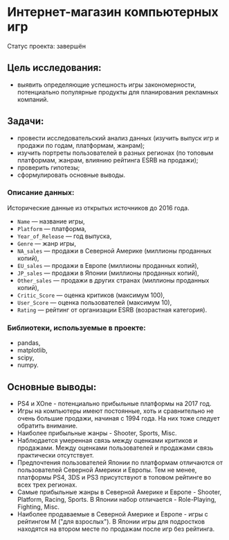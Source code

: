 # Интернет-магазин компьютерных игр
Статус проекта: завершён
## Цель исследования:
- выявить определяющие успешность игры закономерности, потенциально популярные продукты для планирования рекламных компаний.
## Задачи:
- провести исследовательский анализ данных (изучить выпуск игр и продажи по годам, платформам, жанрам);
- изучить портреты пользователей в разных регионах (по топовым платформам, жанрам, влиянию рейтинга ESRB на продажи);
- проверить гипотезы;
- cформулировать основные выводы.
### Описание данных:

Исторические данные из открытых источников до 2016 года.
- `Name` — название игры,
- `Platform` — платформа,
- `Year_of_Release` — год выпуска,
- `Genre` — жанр игры,
- `NA_sales` — продажи в Северной Америке (миллионы проданных копий),
- `EU_sales` — продажи в Европе (миллионы проданных копий),
- `JP_sales` — продажи в Японии (миллионы проданных копий),
- `Other_sales` — продажи в других странах (миллионы проданных копий),
- `Critic_Score` — оценка критиков (максимум 100),
- `User_Score` — оценка пользователей (максимум 10),
- `Rating` — рейтинг от организации ESRB (возрастная категория).
### Библиотеки, используемые в проекте:
- pandas,
- matplotlib,
- scipy,
- numpy.
## Основные выводы:
- PS4 и XOne - потенциально прибыльные платформы на 2017 год.
- Игры на компьютеры имеют постоянные, хоть и сравнительно не очень большие продажи, начиная с 1994 года. На них тоже следует обратить внимание.
- Наиболее прибыльные жанры - Shooter, Sports, Misc.
- Наблюдается умеренная связь между оценками критиков и продажами. Между оценками пользователей и продажами связь практически отсутствует.
- Предпочтения пользователей Японии по платформам отличаются от пользователей Северной Америки и Европы. Тем не менее, платформы PS4, 3DS и PS3 присутствуют в топовом рейтинге во всех трех регионах.
- Самые прибыльные жанры в Северной Америке и Европе - Shooter, Platform, Racing, Sports. В Японии набор отличается - Role-Playing, Fighting, Misc.
- Наиболее продаваемые в Северной Америке и Европе - игры с рейтингом М ("для взрослых"). В Японии игры для подростков находятся на втором месте по продажам после игр без рейтинга. 